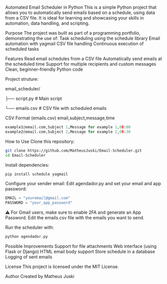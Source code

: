 Automated Email Scheduler in Python
This is a simple Python project that allows you to automatically send emails based on a schedule, using data from a CSV file. It is ideal for learning and showcasing your skills in automation, data handling, and scripting.

Purpose
The project was built as part of a programming portfolio, demonstrating the use of:
Task scheduling using the schedule library
Email automation with yagmail
CSV file handling
Continuous execution of scheduled tasks

Features
Read email schedules from a CSV file
Automatically send emails at the scheduled time
Support for multiple recipients and custom messages
Clean, beginner-friendly Python code

Project struture:

email_scheduler/

├── script.py       # Main script

└── emails.csv         # CSV file with scheduled emails

CSV Format (emails.csv)
email,subject,message,time
```Python
example1@email.com,Subject 1,Message for example 1,08:00
example2@email.com,Subject 2,Message for example 2,09:30
```
How to Use
Clone this repository:
```Bash
git clone https://github.com/MatheusJuski/Email-Scheduler.git
cd Email-Scheduler
```
Install dependencies:
```python
pip install schedule yagmail
```

Configure your sender email:
Edit agendador.py and set your email and app password:

```Python
EMAIL = "youremail@gmail.com"
PASSWORD = "your_app_password"
```
⚠️ For Gmail users, make sure to enable 2FA and generate an App Password.
Edit the emails.csv file with the emails you want to send.

Run the scheduler with:
```Python
python agendador.py
```


Possible Improvements
Support for file attachments
Web interface (using Flask or Django)
HTML email body support
Store schedule in a database
Logging of sent emails

License
This project is licensed under the MIT License.

Author
Created by Matheus Juski

